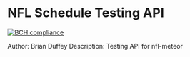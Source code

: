 # NFL Schedule Testing API

[![BCH compliance](https://bettercodehub.com/edge/badge/bduff9/nfl-api?branch=master)](https://bettercodehub.com/)

Author: Brian Duffey
Description: Testing API for nfl-meteor
